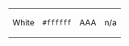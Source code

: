 <table>
  <tbody>
    <tr>
      <td>
        <div class="dib w2 h2 v-mid mr2 br2 bg-white ba b--black-10"></div>
        <p class="dib v-mid">White</p>
      </td>
      <td>
        <code>#ffffff</code>
      </td>
      <td>
        <p>
          <span class="pa1 br1 bg-white ba b--black-10 grey-90 font-smoothing">AAA</span>
        </p>
      </td>
      <td>
        <p class="grey-90">n/a</p>
      </td>
    </tr>
  </tbody>
</table>